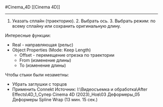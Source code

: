 #Cinema_4D 
[[Cinema 4D]]
___________

1. Указать сплайн (траекторию). 2. Выбрать ось. 3. Выбрать режим: по всему сплайну или сохранить оригинальную длину. 

Интересные функции:
- Real - направляющая (рельс)
- Object Properties (Mode: Keep Length)
	- Offset - перемещение отрезка по траектории 
	- From (изменение длины)
	- To (изменение длины)

Чтобы стыки были незаметны:
- Убрать заглушки с торцов
- Применить Connekt
Источник: I:\Видеосъемка и обработка\After Effects\4D\_1_Супер Cinema 4D (2023)_Нов\03 Деформеры\_05 Деформеры Spline Wrap (13 мин. 15 сек.)